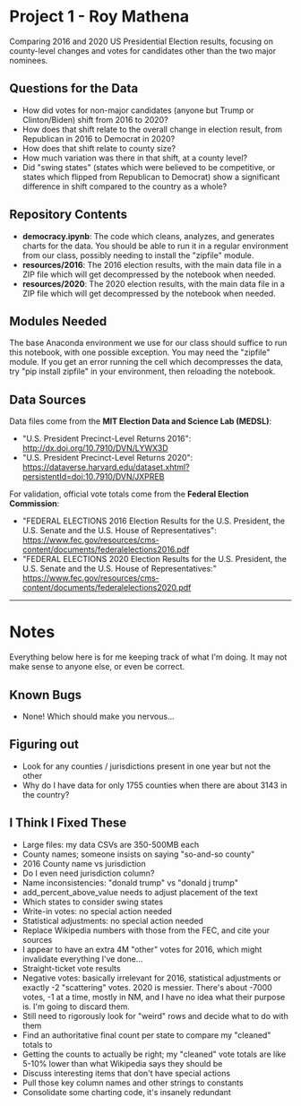 # Project 1 - Roy Mathena

Comparing 2016 and 2020 US Presidential Election results, focusing on county-level changes and votes for candidates other than the two major nominees.

## Questions for the Data
- How did votes for non-major candidates (anyone but Trump or Clinton/Biden) shift from 2016 to 2020?
- How does that shift relate to the overall change in election result, from Republican in 2016 to Democrat in 2020?
- How does that shift relate to county size?
- How much variation was there in that shift, at a county level?
- Did "swing states" (states which were believed to be competitive, or states which flipped from Republican to Democrat) show a significant difference in shift compared to the country as a whole?

## Repository Contents
- **democracy.ipynb**: The code which cleans, analyzes, and generates charts for the data. You should be able to run it in a regular environment from our class, possibly needing to install the "zipfile" module.
- **resources/2016**: The 2016 election results, with the main data file in a ZIP file which will get decompressed by the notebook when needed.
- **resources/2020**: The 2020 election results, with the main data file in a ZIP file which will get decompressed by the notebook when needed.

## Modules Needed
The base Anaconda environment we use for our class should suffice to run this notebook, with one possible exception. You may need the "zipfile" module. If you get an error running the cell which decompresses the data, try "pip install zipfile" in your environment, then reloading the notebook.

## Data Sources

Data files come from the **MIT Election Data and Science Lab (MEDSL)**:
- "U.S. President Precinct-Level Returns 2016": http://dx.doi.org/10.7910/DVN/LYWX3D
- "U.S. President Precinct-Level Returns 2020": https://dataverse.harvard.edu/dataset.xhtml?persistentId=doi:10.7910/DVN/JXPREB

For validation, official vote totals come from the **Federal Election Commission**:
- "FEDERAL ELECTIONS 2016 Election Results for the U.S. President, the U.S. Senate and the U.S. House of Representatives": https://www.fec.gov/resources/cms-content/documents/federalelections2016.pdf
- "FEDERAL ELECTIONS 2020 Election Results for the U.S. President, the U.S. Senate and the U.S. House of Representatives:" https://www.fec.gov/resources/cms-content/documents/federalelections2020.pdf

___

# Notes

Everything below here is for me keeping track of what I'm doing. It may not make sense to anyone else, or even be correct.

## Known Bugs
- None! Which should make you nervous...

## Figuring out
- Look for any counties / jurisdictions present in one year but not the other
- Why do I have data for only 1755 counties when there are about 3143 in the country?

## I Think I Fixed These
- Large files: my data CSVs are 350-500MB each
- County names; someone insists on saying "so-and-so county"
- 2016 County name vs jurisdiction
- Do I even need jurisdiction column?
- Name inconsistencies: "donald trump" vs "donald j trump"
- add_percent_above_value needs to adjust placement of the text
- Which states to consider swing states
- Write-in votes: no special action needed
- Statistical adjustments: no special action needed
- Replace Wikipedia numbers with those from the FEC, and cite your sources
- I appear to have an extra 4M "other" votes for 2016, which might invalidate everything I've done...
- Straight-ticket vote results
- Negative votes: basically irrelevant for 2016, statistical adjustments or exactly -2 "scattering" votes. 2020 is messier. There's about -7000 votes, -1 at a time, mostly in NM, and I have no idea what their purpose is. I'm going to discard them.
- Still need to rigorously look for "weird" rows and decide what to do with them
- Find an authoritative final count per state to compare my "cleaned" totals to
- Getting the counts to actually be right; my "cleaned" vote totals are like 5-10% lower than what Wikipedia says they should be
- Discuss interesting items that don't have special actions
- Pull those key column names and other strings to constants
- Consolidate some charting code, it's insanely redundant
